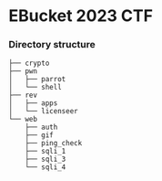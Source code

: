 # EBucket 2023 CTF



### Directory structure
```
├── crypto
├── pwn
│   ├── parrot
│   └── shell
├── rev
│   ├── apps
│   └── licenseer
└── web
    ├── auth
    ├── gif
    ├── ping_check
    ├── sqli_1
    ├── sqli_3
    └── sqli_4
```
